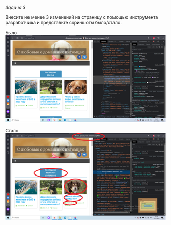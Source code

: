 *Задача 3*

Внесите не менее 3 изменений на страницу с помощью инструмента разработчика и представьте скриншоты было/стало.


Было ![Screen3.png](Screen3.png)


Стало ![Screen4.png](Screen4.png)